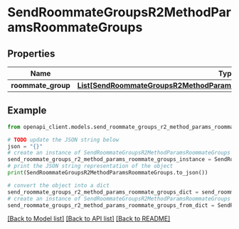 # SendRoommateGroupsR2MethodParamsRoommateGroups


## Properties

Name | Type | Description | Notes
------------ | ------------- | ------------- | -------------
**roommate_group** | [**List[SendRoommateGroupsR2MethodParamsRoommateGroupsRoommateGroupInner]**](SendRoommateGroupsR2MethodParamsRoommateGroupsRoommateGroupInner.md) |  | 

## Example

```python
from openapi_client.models.send_roommate_groups_r2_method_params_roommate_groups import SendRoommateGroupsR2MethodParamsRoommateGroups

# TODO update the JSON string below
json = "{}"
# create an instance of SendRoommateGroupsR2MethodParamsRoommateGroups from a JSON string
send_roommate_groups_r2_method_params_roommate_groups_instance = SendRoommateGroupsR2MethodParamsRoommateGroups.from_json(json)
# print the JSON string representation of the object
print(SendRoommateGroupsR2MethodParamsRoommateGroups.to_json())

# convert the object into a dict
send_roommate_groups_r2_method_params_roommate_groups_dict = send_roommate_groups_r2_method_params_roommate_groups_instance.to_dict()
# create an instance of SendRoommateGroupsR2MethodParamsRoommateGroups from a dict
send_roommate_groups_r2_method_params_roommate_groups_from_dict = SendRoommateGroupsR2MethodParamsRoommateGroups.from_dict(send_roommate_groups_r2_method_params_roommate_groups_dict)
```
[[Back to Model list]](../README.md#documentation-for-models) [[Back to API list]](../README.md#documentation-for-api-endpoints) [[Back to README]](../README.md)


